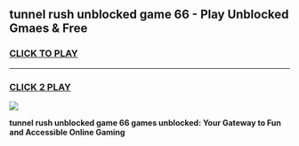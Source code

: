 
## tunnel rush unblocked game 66 - Play Unblocked Gmaes & Free
<h3>
<a href="https://premium.freeplayer.one?title=tunnel_rush_unblocked_game_66&ref=19F">CLICK TO PLAY</a></h3>
<hr>

<h3>
<a href="https://premium.freeplayer.one?title=tunnel_rush_unblocked_game_66&ref=19F">CLICK 2 PLAY</a>
  
</h3>

<a href="https://premium.freeplayer.one?title=tunnel_rush_unblocked_game_66&ref=19F/"><img src="https://clearcache.store/games.png"></a>


**tunnel rush unblocked game 66 games unblocked: Your Gateway to Fun and Accessible Online Gaming**
